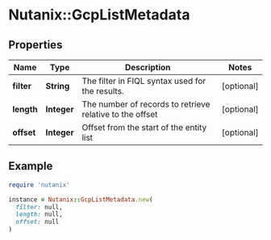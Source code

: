 # Nutanix::GcpListMetadata

## Properties

| Name | Type | Description | Notes |
| ---- | ---- | ----------- | ----- |
| **filter** | **String** | The filter in FIQL syntax used for the results. | [optional] |
| **length** | **Integer** | The number of records to retrieve relative to the offset | [optional] |
| **offset** | **Integer** | Offset from the start of the entity list | [optional] |

## Example

```ruby
require 'nutanix'

instance = Nutanix::GcpListMetadata.new(
  filter: null,
  length: null,
  offset: null
)
```

